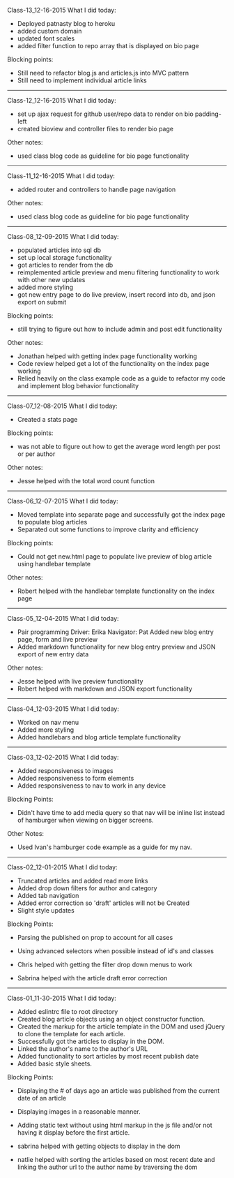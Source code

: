 Class-13_12-16-2015
What I did today:
- Deployed patnasty blog to heroku
- added custom domain
- updated font scales
- added filter function to repo array that is displayed on bio page

Blocking points:
- Still need to refactor blog.js and articles.js into MVC pattern
- Still need to implement individual article links

______


Class-12_12-16-2015
What I did today:
- set up ajax request for github user/repo data to render on bio padding-left
- created bioview and controller files to render bio page

Other notes:
- used class blog code as guideline for bio page functionality

______


Class-11_12-16-2015
What I did today:
- added router and controllers to handle page navigation

Other notes:
- used class blog code as guideline for bio page functionality

______


Class-08_12-09-2015
What I did today:
- populated articles into sql db
- set up local storage functionality
- got articles to render from the db
- reimplemented article preview and menu filtering functionality to work with other new updates
- added more styling
- got new entry page to do live preview, insert record into db, and json export on submit

Blocking points:
- still trying to figure out how to include admin and post edit functionality

Other notes:
- Jonathan helped with getting index page functionality working
- Code review helped get a lot of the functionality on the index page working
- Relied heavily on the class example code as a guide to refactor my code and implement blog behavior functionality

______


Class-07_12-08-2015
What I did today:
- Created a stats page

Blocking points:
- was not able to figure out how to get the average word length per post or per author

Other notes:
- Jesse helped with the total word count function

______


Class-06_12-07-2015
What I did today:
- Moved template into separate page and successfully got the index page to populate blog articles
- Separated out some functions to improve clarity and efficiency

Blocking points:
- Could not get new.html page to populate live preview of blog article using handlebar template

Other notes:
- Robert helped with the handlebar template functionality on the index page

______


Class-05_12-04-2015
What I did today:
- Pair programming
  Driver: Erika
  Navigator: Pat
    Added new blog entry page, form and live preview
- Added markdown functionality for new blog entry preview and JSON export of new entry data

Other notes:
- Jesse helped with live preview functionality
- Robert helped with markdown and JSON export functionality

______


Class-04_12-03-2015
What I did today:
- Worked on nav menu
- Added more styling
- Added handlebars and blog article template functionality

______

Class-03_12-02-2015
What I did today:
- Added responsiveness to images
- Added responsiveness to form elements
- Added responsiveness to nav to work in any device

Blocking Points:
- Didn't have time to add media query so that nav will be inline list instead of hamburger when viewing on bigger screens.

Other Notes:
- Used Ivan's hamburger code example as a guide for my nav.

______

Class-02_12-01-2015
What I did today:
- Truncated articles and added read more links
- Added drop down filters for author and category
- Added tab navigation
- Added error correction so 'draft' articles will not be Created
- Slight style updates

Blocking Points:
- Parsing the published on prop to account for all cases
- Using advanced selectors when possible instead of id's and classes

- Chris helped with getting the filter drop down menus to work
- Sabrina helped with the article draft error correction

______


Class-01_11-30-2015
What I did today:
- Added eslintrc file to root directory
- Created blog article objects using an object constructor function.
- Created the markup for the article template in the DOM and used jQuery to clone the template for each article.
- Successfully got the articles to display in the DOM.
- Linked the author's name to the author's URL
- Added functionality to sort articles by most recent publish date
- Added basic style sheets.

Blocking Points:
- Displaying the # of days ago an article was published from the current date of an article
- Displaying images in a reasonable manner.
- Adding static text without using html markup in the js file and/or not having it display before the first article.

- sabrina helped with getting objects to display in the dom
- natlie helped with sorting the articles based on most recent date and linking the author url to the author name by traversing the dom
